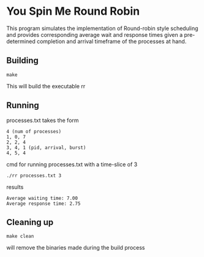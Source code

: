 # You Spin Me Round Robin

This program simulates the implementation of Round-robin style scheduling and 
provides corresponding average wait and response times given a pre-determined completion
and arrival timeframe of the processes at hand. 

## Building

```shell
make
```
This will build the executable rr

## Running

processes.txt takes the form 
```
4 (num of processes)
1, 0, 7 
2, 2, 4
3, 4, 1 (pid, arrival, burst)
4, 5, 4
```
cmd for running processes.txt with a time-slice of 3
```shell
./rr processes.txt 3
```

results 
```shell
Average waiting time: 7.00
Average response time: 2.75
```

## Cleaning up

```shell
make clean
```
will remove the binaries made during the build process
